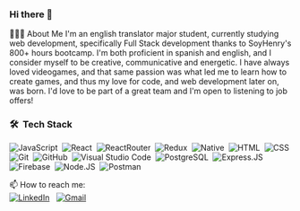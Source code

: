 ### Hi there 👋

👨🏻‍💻  About Me
 I'm an english translator major student, currently studying web development, specifically Full Stack development thanks to SoyHenry's 800+ hours bootcamp. I'm both proficient in spanish and english, and I consider myself to be creative, communicative and energetic.
 I have always loved videogames, and that same passion was what led me to learn how to create games, and thus my love for code, and web development later on, was born. I'd love to be part of a great team and I'm open to listening to job offers!

### 🛠 &nbsp;Tech Stack

![JavaScript](https://img.shields.io/badge/-JavaScript-05122A?style=flat&logo=javascript)&nbsp;
![React](https://img.shields.io/badge/React-20232A?style=flat&logo=react&logoColor=61DAFB)&nbsp;
![ReactRouter](https://img.shields.io/badge/React_Router-CA4245?style=flat&logo=react-router&logoColor=white)&nbsp;
![Redux](https://img.shields.io/badge/Redux-593D88?style=flate&logo=redux&logoColor=white)&nbsp;
![Native](https://img.shields.io/badge/React_Native-20232A?style=flat&logo=react&logoColor=61DAFB)&nbsp;
![HTML](https://img.shields.io/badge/-HTML-05122A?style=flat&logo=HTML5)&nbsp;
![CSS](https://img.shields.io/badge/-CSS-05122A?style=flat&logo=CSS3&logoColor=1572B6)&nbsp;
![Git](https://img.shields.io/badge/-Git-05122A?style=flat&logo=git)&nbsp;
![GitHub](https://img.shields.io/badge/-GitHub-05122A?style=flat&logo=github)&nbsp;
![Visual Studio Code](https://img.shields.io/badge/-Visual%20Studio%20Code-05122A?style=flat&logo=visual-studio-code&logoColor=007ACC)&nbsp;
![PostgreSQL](https://img.shields.io/badge/PostgreSQL-316192?style=flat&logo=postgresql&logoColor=white)&nbsp;
![Express.JS](https://img.shields.io/badge/Express.js-000000?style=flat&logo=express&logoColor=white)&nbsp;
![Firebase](https://img.shields.io/badge/firebase-ffca28?style=flat&logo=firebase&logoColor=black)&nbsp;
![Node.JS](https://img.shields.io/badge/Node.js-339933?style=flat&logo=nodedotjs&logoColor=white)&nbsp;
![Postman](https://img.shields.io/badge/Postman-FF6C37?style=flat&logo=Postman&logoColor=white)&nbsp;

📫   How to reach me: <br/>
<a href="https://www.linkedin.com/in/gustavo-baigorria-fullstackdeveloper/"><img alt="LinkedIn" src="https://img.shields.io/badge/linkedin%20-%230077B5.svg?&style=flat&logo=linkedin&logoColor=white" /></a> &nbsp; <a href="mailto:gustybaig@gmail.com"><img alt="Gmail" src="https://img.shields.io/badge/Gmail-D14836?style=flat&logo=gmail&logoColor=white" /></a> &nbsp;
